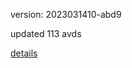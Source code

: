 version: 2023031410-abd9

updated 113 avds

[details](https://github.com/0x74f917491bfa7ebfa379/ali_avd_db/blob/master/change_log/2023/03/14/10/abd9.txt)